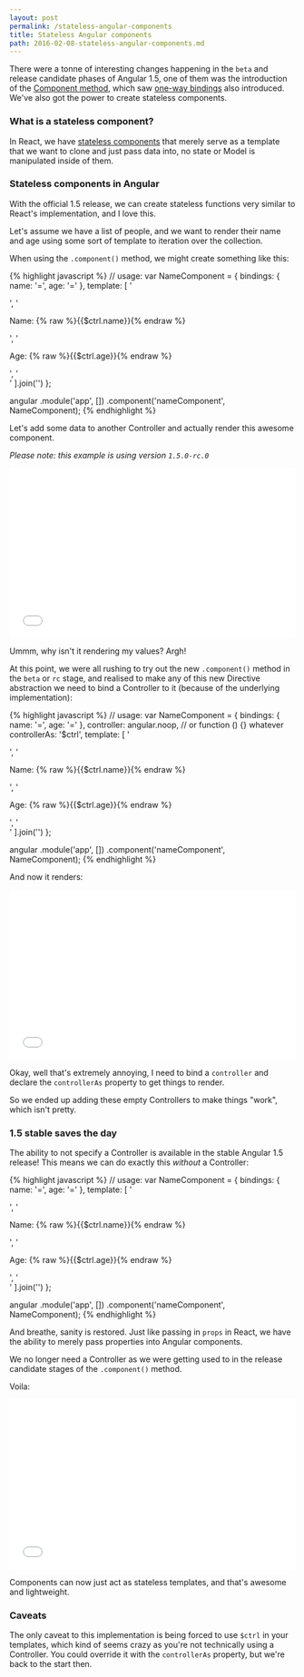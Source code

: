 ```yaml
---
layout: post
permalink: /stateless-angular-components
title: Stateless Angular components
path: 2016-02-08-stateless-angular-components.md
---
```


There were a tonne of interesting changes happening in the `beta` and release candidate phases of Angular 1.5, one of them was the introduction of the [Component method](/exploring-the-angular-1-5-component-method), which saw [one-way bindings](/one-way-data-binding-in-angular-1-5) also introduced. We've also got the power to create stateless components.

### What is a stateless component?

In React, we have [stateless components](/stateless-react-components) that merely serve as a template that we want to clone and just pass data into, no state or Model is manipulated inside of them.

### Stateless components in Angular

With the official 1.5 release, we can create stateless functions very similar to React's implementation, and I love this.

Let's assume we have a list of people, and we want to render their name and age using some sort of template to iteration over the collection.

When using the `.component()` method, we might create something like this:

{% highlight javascript %}
// usage: <name-component></name-component>
var NameComponent = {
  bindings: {
    name: '=',
    age: '='
  },
  template: [
    '<div>',
      '<p>Name: {% raw %}{{$ctrl.name}}{% endraw %}</p>',
      '<p>Age: {% raw %}{{$ctrl.age}}{% endraw %}</p>',
    '</div>'
  ].join('')
};

angular
  .module('app', [])
  .component('nameComponent', NameComponent);
{% endhighlight %}

Let's add some data to another Controller and actually render this awesome component. 

_Please note: this example is using version `1.5.0-rc.0`_

<iframe width="100%" height="300" src="//jsfiddle.net/toddmotto/eotxvvfr/embedded/result,js,html" allowfullscreen="allowfullscreen" frameborder="0"></iframe>

Ummm, why isn't it rendering my values? Argh!

At this point, we were all rushing to try out the new `.component()` method in the `beta` or `rc` stage, and realised to make any of this new Directive abstraction we need to bind a Controller to it (because of the underlying implementation):

{% highlight javascript %}
// usage: <name-component></name-component>
var NameComponent = {
  bindings: {
    name: '=',
    age: '='
  },
  controller: angular.noop, // or function () {} whatever
  controllerAs: '$ctrl',
  template: [
    '<div>',
      '<p>Name: {% raw %}{{$ctrl.name}}{% endraw %}</p>',
      '<p>Age: {% raw %}{{$ctrl.age}}{% endraw %}</p>',
    '</div>'
  ].join('')
};

angular
  .module('app', [])
  .component('nameComponent', NameComponent);
{% endhighlight %}

And now it renders:

<iframe width="100%" height="300" src="//jsfiddle.net/toddmotto/0oarywLe/embedded/result,js,html" allowfullscreen="allowfullscreen" frameborder="0"></iframe>

Okay, well that's extremely annoying, I need to bind a `controller` and declare the `controllerAs` property to get things to render. 

So we ended up adding these empty Controllers to make things "work", which isn't pretty.

### 1.5 stable saves the day

The ability to not specify a Controller is available in the stable Angular 1.5 release! This means we can do exactly this _without_ a Controller:

{% highlight javascript %}
// usage: <name-component></name-component>
var NameComponent = {
  bindings: {
    name: '=',
    age: '='
  },
  template: [
    '<div>',
      '<p>Name: {% raw %}{{$ctrl.name}}{% endraw %}</p>',
      '<p>Age: {% raw %}{{$ctrl.age}}{% endraw %}</p>',
    '</div>'
  ].join('')
};

angular
  .module('app', [])
  .component('nameComponent', NameComponent);
{% endhighlight %}

And breathe, sanity is restored. Just like passing in `props` in React, we have the ability to merely pass properties into Angular components.

We no longer need a Controller as we were getting used to in the release candidate stages of the `.component()` method.

Voila:

<iframe width="100%" height="300" src="//jsfiddle.net/toddmotto/t242uxna/embedded/result,js,html" allowfullscreen="allowfullscreen" frameborder="0"></iframe>

Components can now just act as stateless templates, and that's awesome and lightweight. 

### Caveats

The only caveat to this implementation is being forced to use `$ctrl` in your templates, which kind of seems crazy as you're not technically using a Controller. You could override it with the `controllerAs` property, but we're back to the start then.
